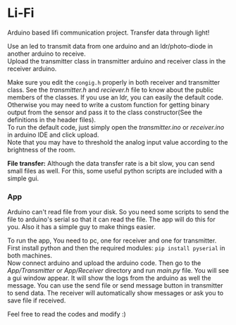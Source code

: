 # Li-Fi
Arduino based lifi communication project. Transfer data through light!  
  
Use an led to transmit data from one arduino and an ldr/photo-diode in another arduino to receive.  
Upload the transmitter class in transmitter arduino and receiver class in the receiver arduino.  
  
Make sure you edit the `congig.h` properly in both receiver and transmitter class. See the *transmitter.h* and *reciever.h* file to know about the public members of the classes. If you use an ldr, you can easily the default code. Otherwise you may need to write a custom function for getting binary output from the sensor and pass it to the class constructor(See the definitions in the header files).  
To run the default code, just simply open the *transmitter.ino* or *receiver.ino* in arduino IDE and click upload.  
Note that you may have to threshold the analog input value according to the brightness of the room.    

**File transfer:** Although the data transfer rate is a bit slow, you can send small files as well.
For this, some useful python scripts are included with a simple gui.

### App
Arduino can't read file from your disk. So you need some scripts to send the file to arduino's serial so that it can read the file. The app will do this for you. Also it has a simple guy to make things easier.    

To run the app, You need to pc, one for receiver and one for transmitter. First install python and then the required modules: `pip install pyserial` in both machines.  
Now connect arduino and upload the arduino code. Then go to the *App/Transmitter* or *App/Receiver* directory and run *main.py* file. You will see a gui window appear. It will show the logs from the arduino as well the message. 
You can use the send file or send message button in transmitter to send data. The receiver will automatically show messages or ask you to save file if received.
   
Feel free to read the codes and modify :)